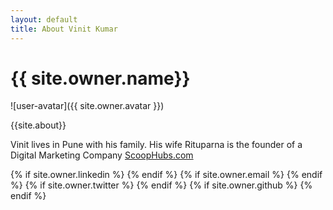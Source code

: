 ```yaml
---
layout: default
title: About Vinit Kumar
---
```


<h1 class="owner-name">{{ site.owner.name}} </h1>
![user-avatar]({{ site.owner.avatar }})

{{site.about}}

<p> Vinit lives in Pune with his family. His wife Rituparna is the founder of a Digital Marketing Company <a href="https://scoophubs.com" target="_blank">ScoopHubs.com</a></p>

<div class="pagination">
  {% if site.owner.linkedin %}
    <a href="{{ site.owner.linkedin }}" class="social-media-icons"><i class="fa fa-2x fa-linkedin-square" aria-hidden="true"></i></a>
  {% endif %}
  {% if site.owner.email %}
    <a href="mailto:{{ site.owner.email }}" class="social-media-icons"><i class="fa fa-2x fa-envelope-square" aria-hidden="true"></i></a>
  {% endif %}
  {% if site.owner.twitter %}
    <a href="https://twitter.com/{{ site.owner.twitter }}" class="social-media-icons"><i class="fa fa-2x fa-twitter-square" aria-hidden="true"></i></a>
  {% endif %}
  {% if site.owner.github %}
    <a href="{{ site.owner.github }}" class="social-media-icons"><i class="fa fa-2x fa-github-square" aria-hidden="true"></i></a>
  {% endif %}
</div>
